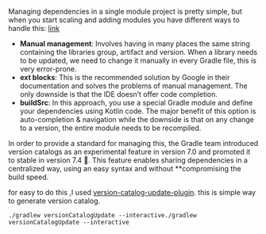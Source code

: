 Managing dependencies in a single module project is pretty simple, but when you start scaling and adding modules you have different ways to handle this:
[link](https://proandroiddev.com/gradle-version-catalogs-for-an-awesome-dependency-management-f2ba700ff894)

- **Manual management**: Involves having in many places the same string containing the libraries group, artifact and version. When a library needs to be updated, we need to change it manually in every Gradle file, this is very error-prone.
- **ext blocks**: This is the recommended solution by Google in their documentation and solves the problems of manual management. The only downside is that the IDE doesn’t offer code completion.
- **buildSrc**: In this approach, you use a special Gradle module and define your dependencies using Kotlin code. The major benefit of this option is auto-completion & navigation while the downside is that on any change to a version, the entire module needs to be recompiled.

In order to provide a standard for managing this, the Gradle team introduced version catalogs as an experimental feature in version 7.0 and promoted it to stable in version 7.4 🎉. This feature enables sharing dependencies in a centralized way, using an easy syntax and without **compromising the build speed.


for easy to do this ,I used [version-catalog-update-plugin](https://github.com/littlerobots/version-catalog-update-plugin). this is simple way to generate version catalog.    




```
./gradlew versionCatalogUpdate --interactive./gradlew versionCatalogUpdate --interactive
```
